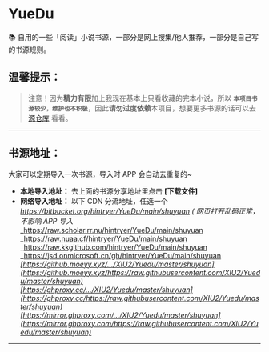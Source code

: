 # YueDu
📚 自用的一些「阅读」小说书源，一部分是网上搜集/他人推荐，一部分是自己写的书源规则。  

## 温馨提示：
> 注意！因为**精力有限**加上我现在基本上只看收藏的完本小说，所以 **`本项目书源较少，维护也不积极`**，因此**请勿过度依赖**本项目，想要更多书源的话可以去 [源仓库](https://www.yckceo.com/yuedu/shuyuan) 看看。

****
## 书源地址：
大家可以定期导入一次书源，导入时 APP 会自动去重复的~
- **本地导入地址：** 去上面的书源分享地址里点击 **\[下载文件\]**  
- **网络导入地址：** 以下 CDN 分流地址，任选一个  
_https://bitbucket.org/hintryer/YueDu/main/shuyuan ( 网页打开乱码正常，不影响 APP 导入_  
_https://raw.scholar.rr.nu/hintryer/YueDu/main/shuyuan  
_https://raw.nuaa.cf/hintryer/YueDu/main/shuyuan  
_https://raw.kkgithub.com/hintryer/YueDu/main/shuyuan  
_https://jsd.onmicrosoft.cn/gh/hintryer/YueDu/main/shuyuan  
_[https://github.moeyy.xyz/.../XIU2/Yuedu/master/shuyuan](https://github.moeyy.xyz/https://raw.githubusercontent.com/XIU2/Yuedu/master/shuyuan)_  
_[https://ghproxy.cc/.../XIU2/Yuedu/master/shuyuan](https://ghproxy.cc/https://raw.githubusercontent.com/XIU2/Yuedu/master/shuyuan)_  
_[https://mirror.ghproxy.com/.../XIU2/Yuedu/master/shuyuan](https://mirror.ghproxy.com/https://raw.githubusercontent.com/XIU2/Yuedu/master/shuyuan)_  

****

